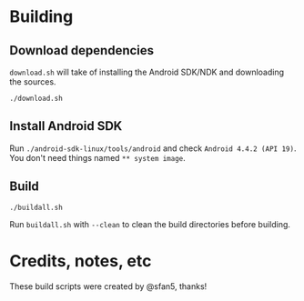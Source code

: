 # Building

## Download dependencies

`download.sh` will take of installing the Android SDK/NDK and downloading the sources.

```
./download.sh
```

## Install Android SDK

Run `./android-sdk-linux/tools/android` and check `Android 4.4.2 (API 19)`. You don't need things named `** system image`.

## Build

```
./buildall.sh
```

Run `buildall.sh` with `--clean` to clean the build directories before building.

# Credits, notes, etc

These build scripts were created by @sfan5, thanks!

